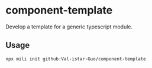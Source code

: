 # component-template

<!-- description -->
Develop a template for a generic typescript module.

## Usage

```shell
npx mili init github:Val-istar-Guo/component-template
```
<!-- description -->
